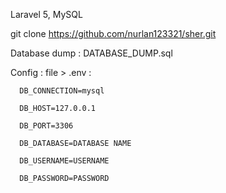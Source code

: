 Laravel 5, MySQL

git clone https://github.com/nurlan123321/sher.git

Database dump : DATABASE_DUMP.sql

Config : file > .env :

	  DB_CONNECTION=mysql

	  DB_HOST=127.0.0.1

	  DB_PORT=3306

	  DB_DATABASE=DATABASE NAME

	  DB_USERNAME=USERNAME

	  DB_PASSWORD=PASSWORD
